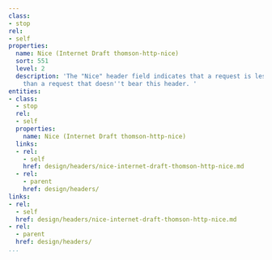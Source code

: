 ```yaml
---
class:
- stop
rel:
- self
properties:
  name: Nice (Internet Draft thomson-http-nice)
  sort: 551
  level: 2
  description: 'The "Nice" header field indicates that a request is less important
    than a request that doesn''t bear this header. '
entities:
- class:
  - stop
  rel:
  - self
  properties:
    name: Nice (Internet Draft thomson-http-nice)
  links:
  - rel:
    - self
    href: design/headers/nice-internet-draft-thomson-http-nice.md
  - rel:
    - parent
    href: design/headers/
links:
- rel:
  - self
  href: design/headers/nice-internet-draft-thomson-http-nice.md
- rel:
  - parent
  href: design/headers/
...
```


